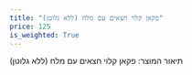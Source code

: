 ```yaml
---
title: "פקאן קלוי חצאים עם מלח (ללא גלוטן)"
price: 125
is_weighted: True
---
```


תיאור המוצר: פקאן קלוי חצאים עם מלח (ללא גלוטן)
